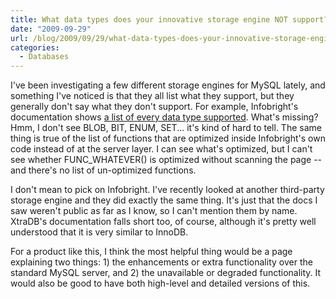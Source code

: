 ```yaml
---
title: What data types does your innovative storage engine NOT support?
date: "2009-09-29"
url: /blog/2009/09/29/what-data-types-does-your-innovative-storage-engine-not-support/
categories:
  - Databases
---
```

I've been investigating a few different storage engines for MySQL lately, and something I've noticed is that they all list what they support, but they generally don't say what they don't support. For example, Infobright's documentation shows [a list of every data type supported](http://www.infobright.org/wiki/Supported_Data_Types_and_Values/). What's missing? Hmm, I don't see BLOB, BIT, ENUM, SET... it's kind of hard to tell. The same thing is true of the list of functions that are optimized inside Infobright's own code instead of at the server layer. I can see what's optimized, but I can't see whether FUNC_WHATEVER() is optimized without scanning the page -- and there's no list of un-optimized functions.

I don't mean to pick on Infobright. I've recently looked at another third-party storage engine and they did exactly the same thing. It's just that the docs I saw weren't public as far as I know, so I can't mention them by name. XtraDB's documentation falls short too, of course, although it's pretty well understood that it is very similar to InnoDB.

For a product like this, I think the most helpful thing would be a page explaining two things: 1) the enhancements or extra functionality over the standard MySQL server, and 2) the unavailable or degraded functionality. It would also be good to have both high-level and detailed versions of this.


